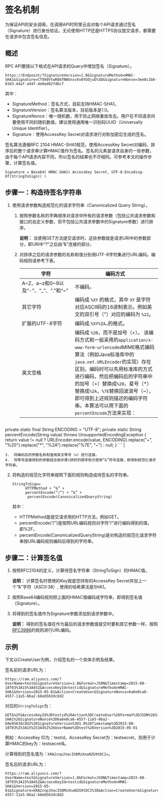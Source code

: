 # 签名机制

为保证API的安全调用，在调用API时阿里云会对每个API请求通过签名（Signature）进行身份验证。无论使用HTTP还是HTTPS协议提交请求，都需要在请求中包含签名信息。

## 概述

RPC API要按以下格式在API请求的Query中增加签名（Signature）。

```
https://Endpoint/?SignatureVersion=1.0&SignatureMethod=HMAC-SHA1&Signature=CT9X0VtwR86fNWSnsc6v8YGOjuE%3D&SignatureNonce=3ee8c1b8-83d3-44af-a94f-4e0ad82fd6cf
```

其中：

-   SignatureMethod：签名方式，目前支持HMAC-SHA1。
-   SignatureVersion：签名算法版本，目前版本是1.0。
-   SignatureNonce：唯一随机数，用于防止网络重放攻击。用户在不同请求间要使用不同的随机数值，建议使用通用唯一识别码UUID（Universally Unique Identifier）。
-   Signature：使用AccessKey Secret对请求进行对称加密后生成的签名。

签名算法遵循RFC 2104 HMAC-SHA1规范，使用AccessKey Secret对编码、排序后的整个请求串计算HMAC值作为签名。签名的元素是请求自身的一些参数，由于每个API请求内容不同，所以签名的结果也不尽相同。可参考本文的操作步骤，计算签名值。

```
Signature = Base64( HMAC-SHA1( AccessKey Secret, UTF-8-Encoding-Of(StringToSign)) )
```

## 步骤一：构造待签名字符串

1.  使用请求参数构造规范化的请求字符串（Canonicalized Query String）。
    1.  按照参数名称的字典顺序对请求中所有的请求参数（包括公共请求参数和接口的自定义参数，但不包括公共请求参数中的Signature参数）进行排序。

        **说明：** 当使用GET方法提交请求时，这些参数就是请求URI中的参数部分，即URI中“?”之后由“&”连接的部分。

    2.  对排序之后的请求参数的名称和值分别用UTF-8字符集进行URL编码。编码规则请参考下表。

        |字符|编码方式|
        |--|----|
        |A~Z、a~z和0~9以及“-”、“\_”、“.”和“~”|不编码。|
        |其它字符|编码成 `%XY` 的格式，其中 `XY` 是字符对应ASCII码的16进制表示。例如英文的双引号（"）对应的编码为 `%22`。|
        |扩展的UTF-8字符|编码成 `%XY%ZA…`的格式。|
        |英文空格|编码成 `%20`，而不是加号（+）。 该编码方式和一般采用的`application/x-www-form-urlencoded`MIME格式编码算法（例如Java标准库中的`java.net.URLEncoder`的实现）存在区别。编码时可以先用标准库的方式进行编码，然后把编码后的字符串中的加号（+）替换成`%20`，星号（\*）替换成`%2A`，`%7E`替换回波浪号（~），即可得到上述规则描述的编码字符串。本算法可以用下面的`percentEncode`方法来实现：

        ```
private static final String ENCODING = "UTF-8";
private static String percentEncode(String value) throws UnsupportedEncodingException 
{
return value != null ? URLEncoder.encode(value, ENCODING).replace("+", "%20").replace("*", "%2A").replace("%7E", "~") : null;
}
        ``` |

    3.  将编码后的参数名称和值用英文等号（=）进行连接。
    4.  将等号连接得到的参数组合按步骤i排好的顺序依次使用“&”符号连接，即得到规范化请求字符串。
2.  将构造的规范化字符串按照下面的规则构造成待签名的字符串。

    ```
    StringToSign=
          HTTPMethod + “&” +
          percentEncode(“/”) + ”&” +
           percentEncode(CanonicalizedQueryString)
    ```

    其中：

    -   HTTPMethod是提交请求用的HTTP方法，例如GET。
    -   percentEncode\(“/”\)是按照URL编码规则对字符“/”进行编码得到的值，即%2F。
    -   percentEncode\(CanonicalizedQueryString\)是对构造的规范化请求字符串按URL编码规则编码后得到的字符串。

## 步骤二：计算签名值

1.  按照RFC2104的定义，计算待签名字符串（StringToSign）的HMAC值。

    **说明：** 计算签名时使用的Key就是您持有的AccessKey Secret并加上一个“&”字符（ASCII:38）, 使用的哈希算法是SHA1。

2.  按照Base64编码规则把上面的HMAC值编码成字符串，即得到签名值（Signature）。
3.  将得到的签名值作为Signature参数添加到请求参数中。

    **说明：** 得到的签名值在作为最后的请求参数值提交时要和其它参数一样，按照[RFC3986](https://tools.ietf.org/html/rfc3986)的规则进行URL编码。


## 示例

下文以CreateUser为例，介绍签名的一个具体示例及结果。

签名前的请求URL为：

```
https://ram.aliyuncs.com/?UserName=test&SignatureVersion=1.0&Format=JSON&Timestamp=2015-08-18T03%3A15%3A45Z&AccessKeyId=testid&SignatureMethod=HMAC-SHA1&Version=2015-05-01&Action=CreateUser&SignatureNonce=6a6e0ca6-4557-11e5-86a2-b8e8563dc8d2
```

对应的`StringToSign`为：

```
GET&%2F&AccessKeyId%3Dtestid%26Action%3DCreateUser%26Format%3DJSON%26SignatureMethod%3DHMAC-SHA1%26SignatureNonce%3D6a6e0ca6-4557-11e5-86a2-b8e8563dc8d2%26SignatureVersion%3D1.0%26Timestamp%3D2015-08-18T03%253A15%253A45Z%26UserName%3Dtest%26Version%3D2015-05-01
```

例如：AccessKey ID为：testid，AccessKey Secret为：testsecret，则用于计算HMAC的key为：testsecret&。

计算得到的签名值为：`kRA2cnpJVacIhDMzXnoNZG9tDCI=`。

签名后的请求URL为：

```
https://ram.aliyuncs.com/?UserName=test&SignatureVersion=1.0&Format=JSON&Timestamp=2015-08-18T03%3A15%3A45Z&AccessKeyId=testid&SignatureMethod=HMAC-SHA1&Version=2015-05-01&Signature=kRA2cnpJVacIhDMzXnoNZG9tDCI%3D&Action=CreateUser&SignatureNonce=6a6e0ca6-4557-11e5-86a2-b8e8563dc8d2
```

